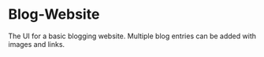 # Blog-Website
The UI for a basic blogging website.
Multiple blog entries can be added with images and links.

